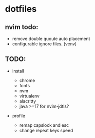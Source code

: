 # dotfiles

## nvim todo:

- remove double quoute auto placement
- configurable ignore files. (venv)

## TODO:

- install
    - chrome
    - fonts
    - nvm
    - virtualenv
    - alacritty
    - java >=17 for nvim-jdtls?

- profile
    - remap capslock and esc
    - change repeat keys speed
